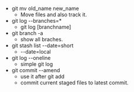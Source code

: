 * git mv old_name new_name
  * Move files and also track it.
* git log --branches=*
  * git log [branchname]
* git branch -a
  * show all braches.
* git stash list --date=short
  * --date=local
* git log --oneline
  * simple git log
* git commit --amend
  * use it after git add
  * commit current staged files to latest commit.
